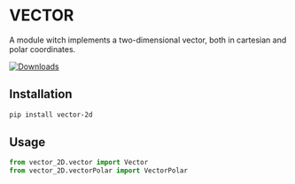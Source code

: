 # VECTOR
A module witch implements a two-dimensional vector, both in cartesian and polar coordinates.

[![Downloads](http://pepy.tech/badge/vector-2d)](http://pepy.tech/project/vector-2d)

## Installation

 ```bash
 pip install vector-2d
 ```

## Usage
``` python
from vector_2D.vector import Vector
from vector_2D.vectorPolar import VectorPolar
```